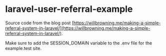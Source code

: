 # laravel-user-referral-example

Source code from the blog post [https://willbrowning.me/making-a-simple-referral-system-in-laravel/](https://willbrowning.me/making-a-simple-referral-system-in-laravel/).

Make sure to add the SESSION_DOMAIN variable to the .env file for the example.test site.
